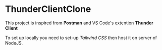 # ThunderClientClone

This project is inspired from **Postman** and VS Code's extention **Thunder Client**

To set up locally you need to set-up *Tailwind CSS* then host it on server of NodeJS.
